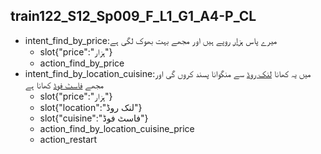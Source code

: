 ## train122_S12_Sp009_F_L1_G1_A4-P_CL
* intent_find_by_price:میرے پاس [ہزار](price) روپے ہیں اور مجھے بہت بھوک لگی ہے
	- slot{"price":"ہزار"}
	- action_find_by_price
* intent_find_by_location_cuisine:میں یہ کھانا [لنک روڈ](location) سے منگوانا پسند کروں گی اور مجھے [فاسٹ فوڈ](cuisine) کھانا ہے
	- slot{"price":"ہزار"}
	- slot{"location":"لنک روڈ"}
	- slot{"cuisine":"فاسٹ فوڈ"}
	- action_find_by_location_cuisine_price
	- action_restart